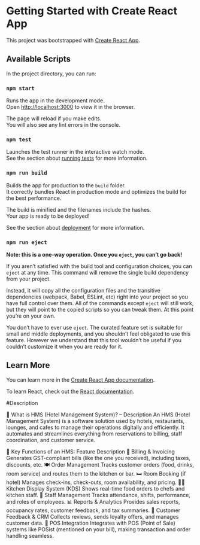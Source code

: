 # Getting Started with Create React App

This project was bootstrapped with [Create React App](https://github.com/facebook/create-react-app).

## Available Scripts

In the project directory, you can run:

### `npm start`

Runs the app in the development mode.\
Open [http://localhost:3000](http://localhost:3000) to view it in the browser.

The page will reload if you make edits.\
You will also see any lint errors in the console.

### `npm test`

Launches the test runner in the interactive watch mode.\
See the section about [running tests](https://facebook.github.io/create-react-app/docs/running-tests) for more information.

### `npm run build`

Builds the app for production to the `build` folder.\
It correctly bundles React in production mode and optimizes the build for the best performance.

The build is minified and the filenames include the hashes.\
Your app is ready to be deployed!

See the section about [deployment](https://facebook.github.io/create-react-app/docs/deployment) for more information.

### `npm run eject`

**Note: this is a one-way operation. Once you `eject`, you can’t go back!**

If you aren’t satisfied with the build tool and configuration choices, you can `eject` at any time. This command will remove the single build dependency from your project.

Instead, it will copy all the configuration files and the transitive dependencies (webpack, Babel, ESLint, etc) right into your project so you have full control over them. All of the commands except `eject` will still work, but they will point to the copied scripts so you can tweak them. At this point you’re on your own.

You don’t have to ever use `eject`. The curated feature set is suitable for small and middle deployments, and you shouldn’t feel obligated to use this feature. However we understand that this tool wouldn’t be useful if you couldn’t customize it when you are ready for it.

## Learn More

You can learn more in the [Create React App documentation](https://facebook.github.io/create-react-app/docs/getting-started).

To learn React, check out the [React documentation](https://reactjs.org/).




 #Description

 🏨 What is HMS (Hotel Management System)? – Description
An HMS (Hotel Management System) is a software solution used by hotels, restaurants, lounges, and cafes to manage their operations digitally and efficiently. It automates and streamlines everything from reservations to billing, staff coordination, and customer service.

💼 Key Functions of an HMS:
Feature	Description
🧾 Billing & Invoicing	Generates GST-compliant bills (like the one you received), including taxes, discounts, etc.
🍽️ Order Management	Tracks customer orders (food, drinks, room service) and routes them to the kitchen or bar.
🛏️ Room Booking (if hotel)	Manages check-ins, check-outs, room availability, and pricing.
👨‍🍳 Kitchen Display System (KDS)	Shows real-time food orders to chefs and kitchen staff.
👥 Staff Management	Tracks attendance, shifts, performance, and roles of employees.
📊 Reports & Analytics	Provides sales reports, occupancy rates, customer feedback, and tax summaries.
💬 Customer Feedback & CRM	Collects reviews, sends loyalty offers, and manages customer data.
📱 POS Integration	Integrates with POS (Point of Sale) systems like POSist (mentioned on your bill), making transaction and order handling seamless.
